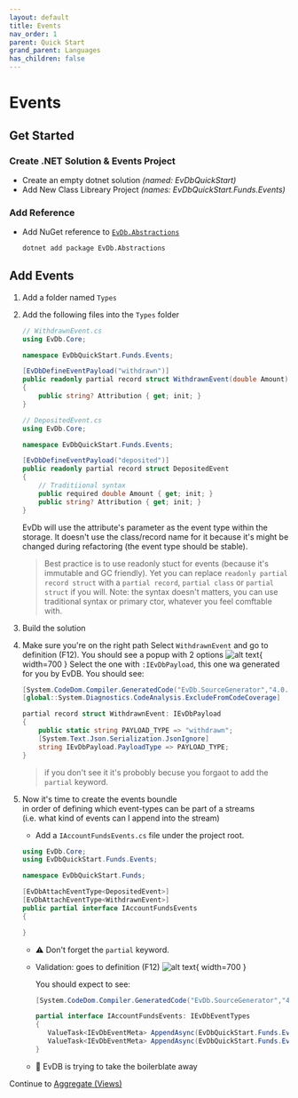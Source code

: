 ```yaml
---
layout: default
title: Events
nav_order: 1
parent: Quick Start
grand_parent: Languages
has_children: false
---
```


# Events

## Get Started

### Create .NET Solution & Events Project

- Create an empty dotnet solution _(named: EvDbQuickStart)_
- Add New Class Libreary Project _(names: EvDbQuickStart.Funds.Events)_

### Add Reference

- Add NuGet reference to [`EvDb.Abstractions`](https://www.nuget.org/packages/EvDb.Abstractions)

  ```bash
  dotnet add package EvDb.Abstractions
  ```

## Add Events

1. Add a folder named `Types`
2. Add the following files into the `Types` folder

   ```cs
   // WithdrawnEvent.cs
   using EvDb.Core;

   namespace EvDbQuickStart.Funds.Events;

   [EvDbDefineEventPayload("withdrawn")]
   public readonly partial record struct WithdrawnEvent(double Amount) // Primary Ctor syntax
   {
       public string? Attribution { get; init; }
   }
   ```

   ```cs
   // DepositedEvent.cs
   using EvDb.Core;

   namespace EvDbQuickStart.Funds.Events;

   [EvDbDefineEventPayload("deposited")]
   public readonly partial record struct DepositedEvent
   {
       // Traditiional syntax
       public required double Amount { get; init; }
       public string? Attribution { get; init; }
   }
   ```

   EvDb will use the attribute's parameter as the event type within the storage.
   It doesn't use the class/record name for it because it's might be changed during refactoring (the event type should be stable).

   > Best practice is to use readonly stuct for events (because it's immutable and GC friendly).
   > Yet you can replace `readonly partial record struct` with a `partial record`, `partial class` or `partial struct` if you will.
   > Note: the syntax doesn't matters, you can use traditional syntax or primary ctor, whatever you feel comftable with.

3. Build the solution
4. Make sure you're on the right path
   Select `WithdrawnEvent` and go to definition (F12).
   You should see a popup with 2 options
   ![alt text](/images/event-definitiongen.png){ width=700 }
   Select the one with `:IEvDbPayload`, this one wa generated for you by EvDB.
   You should see:

   ```cs
   [System.CodeDom.Compiler.GeneratedCode("EvDb.SourceGenerator","4.0.10.0")]
   [global::System.Diagnostics.CodeAnalysis.ExcludeFromCodeCoverage]

   partial record struct WithdrawnEvent: IEvDbPayload
   {
       public static string PAYLOAD_TYPE => "withdrawn";
       [System.Text.Json.Serialization.JsonIgnore]
       string IEvDbPayload.PayloadType => PAYLOAD_TYPE;
   }
   ```

   > if you don't see it it's probobly becuse you forgaot to add the `partial` keyword.

5. Now it's time to create the events boundle  
   in order of defining which event-types can be part of a streams  
   (i.e. what kind of events can I append into the stream)

   - Add a `IAccountFundsEvents.cs` file under the project root.

   ```cs
   using EvDb.Core;
   using EvDbQuickStart.Funds.Events;

   namespace EvDbQuickStart.Funds;

   [EvDbAttachEventType<DepositedEvent>]
   [EvDbAttachEventType<WithdrawnEvent>]
   public partial interface IAccountFundsEvents
   {

   }
   ```

   - ⚠ Don't forget the `partial` keyword.

   - Validation: goes to definition (F12)
     ![alt text](/images/IAccountFundsEvents.png){ width=700 }

     You should expect to see:

     ```cs
     [System.CodeDom.Compiler.GeneratedCode("EvDb.SourceGenerator","4.0.10.0")]

     partial interface IAccountFundsEvents: IEvDbEventTypes
     {
        ValueTask<IEvDbEventMeta> AppendAsync(EvDbQuickStart.Funds.Events.Types.DepositedEvent payload, string? capturedBy = null);
        ValueTask<IEvDbEventMeta> AppendAsync(EvDbQuickStart.Funds.Events.WithdrawnEvent payload, string? capturedBy = null);
     }
     ```

   - 🚀 EvDB is trying to take the boilerblate away

Continue to [Aggregate (Views)](aggregate)
